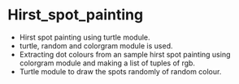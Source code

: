 # Hirst_spot_painting
* Hirst spot painting using turtle module. 
* turtle, random and colorgram module is used.
* Extracting dot colours from an sample hirst spot painting using colorgram module and making a list of tuples of rgb.
* Turtle module to draw the spots randomly of random colour.
